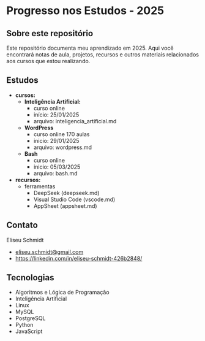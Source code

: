 # Progresso nos Estudos - 2025

## Sobre este repositório

Este repositório documenta meu aprendizado em 2025. Aqui você encontrará notas de aula, projetos, recursos e outros materiais relacionados aos cursos que estou realizando.

## Estudos

* **cursos:**
  * **Inteligência Artificial:**
    * curso online
    * início: 25/01/2025
    * arquivo: inteligencia_artificial.md
  * **WordPress**
    * curso online 170 aulas
    * inicio: 29/01/2025
    * arquivo: wordpress.md
  * **Bash**
    * curso online 
    * inicio: 05/03/2025
    * arquivo: bash.md
* **recursos:**
  * ferramentas
    * DeepSeek (deepseek.md)
    * Visual Studio Code (vscode.md)
    * AppSheet (appsheet.md)

## Contato

Eliseu Schmidt

* eliseu.schmidt@gmail.com
* https://linkedin.com/in/eliseu-schmidt-426b2848/

## Tecnologias

* Algoritmos e Lógica de Programação
* Inteligência Artificial
* Linux
* MySQL
* PostgreSQL
* Python
* JavaScript

# 
